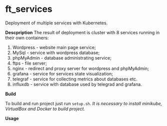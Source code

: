 # ft_services

Deployment of multiple services with Kubernetes.

**Descpription**
The result of deployment is cluster with 8 services running in their own containers:
1) Wordpress - website main page service;
2) MySql - service with wordpress database;
3) phpMyAdmin - database administrating service;
4) ftps - file server;
5) nginx - redirect and proxy server for wordpress and phpMyAdmin;
6) grafana - service for services state visualization;
7) telegraf - service for collecting metrics about databases etc.
8) influxdb - service with database used by telegrad and grafana.

**Build**

To build and run project just run `setup.sh`.
_It is necessary to install minikube, VirtualBox and Docker to build project._

**Usage**

